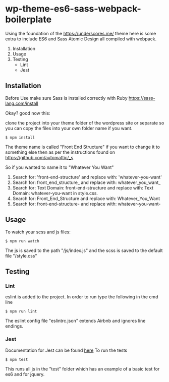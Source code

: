 # wp-theme-es6-sass-webpack-boilerplate
Using the foundation of the https://underscores.me/ theme here is some extra to include ES6 and Sass Atomic Design all compiled with webpack.

1. Installation
2. Usage
3. Testing
    - Lint
    - Jest


## Installation

Before Use make sure Sass is installed correctly with Ruby https://sass-lang.com/install

Okay? good now this:

clone the project into your theme folder of the wordpress site or separate so you can copy the files into your own folder name if you want.

```
$ npm install
```

The theme name is called "Front End Structure" if you want to change it to something else then as per the instructions found on https://github.com/automattic/_s

So if you wanted to name it to "Whatever You Want"

1. Search for: 'front-end-structure' and replace with: 'whatever-you-want'
2. Search for: front_end_structure_ and replace with: whatever_you_want_
3. Search for: Text Domain: front-end-structure and replace with: Text Domain: whatever-you-want in style.css.
4. Search for: Front_End_Structure and replace with: Whatever_You_Want
5. Search for: front-end-structure- and replace with: whatever-you-want-


## Usage

To watch your scss and js files:

```
$ npm run watch
```

The js is saved to the path "/js/index.js" and the scss is saved to the default file "/style.css"


## Testing

### **Lint**

eslint is added to the project.  In order to run type the following in the cmd line

```
$ npm run lint
```

The eslint config file "eslintrc.json" extends Airbnb and ignores line endings.

### **Jest**

Documentation for Jest can be found [here](https://facebook.github.io/jest/)
To run the tests

```
$ npm test
```

This runs all js in the "test" folder which has an example of a basic test for es6 and for jquery.